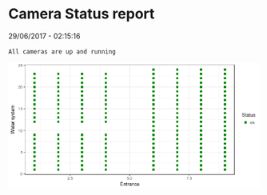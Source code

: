 Camera Status report
================
29/06/2017 - 02:15:16

    All cameras are up and running

![](camreport_files/figure-markdown_github/unnamed-chunk-2-1.png)
